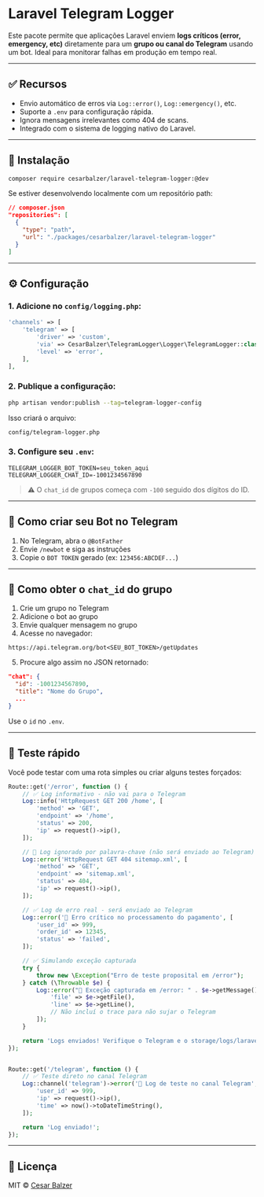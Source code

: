 # Laravel Telegram Logger

Este pacote permite que aplicações Laravel enviem **logs críticos (error, emergency, etc)** diretamente para um **grupo ou canal do Telegram** usando um bot. Ideal para monitorar falhas em produção em tempo real.

---

## ✅ Recursos

-   Envio automático de erros via `Log::error()`, `Log::emergency()`, etc.
-   Suporte a `.env` para configuração rápida.
-   Ignora mensagens irrelevantes como 404 de scans.
-   Integrado com o sistema de logging nativo do Laravel.

---

## 🧰 Instalação

```bash
composer require cesarbalzer/laravel-telegram-logger:@dev
```

Se estiver desenvolvendo localmente com um repositório path:

```json
// composer.json
"repositories": [
  {
    "type": "path",
    "url": "./packages/cesarbalzer/laravel-telegram-logger"
  }
]
```

---

## ⚙️ Configuração

### 1. Adicione no `config/logging.php`:

```php
'channels' => [
    'telegram' => [
        'driver' => 'custom',
        'via' => CesarBalzer\TelegramLogger\Logger\TelegramLogger::class,
        'level' => 'error',
    ],
],
```

### 2. Publique a configuração:

```bash
php artisan vendor:publish --tag=telegram-logger-config
```

Isso criará o arquivo:

```
config/telegram-logger.php
```

### 3. Configure seu `.env`:

```env
TELEGRAM_LOGGER_BOT_TOKEN=seu_token_aqui
TELEGRAM_LOGGER_CHAT_ID=-1001234567890
```

> ⚠️ O `chat_id` de grupos começa com `-100` seguido dos dígitos do ID.

---

## 🤖 Como criar seu Bot no Telegram

1. No Telegram, abra o `@BotFather`
2. Envie `/newbot` e siga as instruções
3. Copie o `BOT TOKEN` gerado (ex: `123456:ABCDEF...`)

---

## 💬 Como obter o `chat_id` do grupo

1. Crie um grupo no Telegram
2. Adicione o bot ao grupo
3. Envie qualquer mensagem no grupo
4. Acesse no navegador:

```
https://api.telegram.org/bot<SEU_BOT_TOKEN>/getUpdates
```

5. Procure algo assim no JSON retornado:

```json
"chat": {
  "id": -1001234567890,
  "title": "Nome do Grupo",
  ...
}
```

Use o `id` no `.env`.

---

## 🧪 Teste rápido

Você pode testar com uma rota simples ou criar alguns testes forçados:

```php
Route::get('/error', function () {
    // ✅ Log informativo - não vai para o Telegram
    Log::info('HttpRequest GET 200 /home', [
        'method' => 'GET',
        'endpoint' => '/home',
        'status' => 200,
        'ip' => request()->ip(),
    ]);

    // 🚫 Log ignorado por palavra-chave (não será enviado ao Telegram)
    Log::error('HttpRequest GET 404 sitemap.xml', [
        'method' => 'GET',
        'endpoint' => 'sitemap.xml',
        'status' => 404,
        'ip' => request()->ip(),
    ]);

    // ✅ Log de erro real - será enviado ao Telegram
    Log::error('🚨 Erro crítico no processamento do pagamento', [
        'user_id' => 999,
        'order_id' => 12345,
        'status' => 'failed',
    ]);

    // ✅ Simulando exceção capturada
    try {
        throw new \Exception("Erro de teste proposital em /error");
    } catch (\Throwable $e) {
        Log::error("🚨 Exceção capturada em /error: " . $e->getMessage(), [
            'file' => $e->getFile(),
            'line' => $e->getLine(),
            // Não incluí o trace para não sujar o Telegram
        ]);
    }

    return 'Logs enviados! Verifique o Telegram e o storage/logs/laravel.log';
});


Route::get('/telegram', function () {
    // ✅ Teste direto no canal Telegram
    Log::channel('telegram')->error('🚨 Log de teste no canal Telegram', [
        'user_id' => 999,
        'ip' => request()->ip(),
        'time' => now()->toDateTimeString(),
    ]);

    return 'Log enviado!';
});
```

---

## 📄 Licença

MIT © [Cesar Balzer](https://github.com/cesarbalzer)

